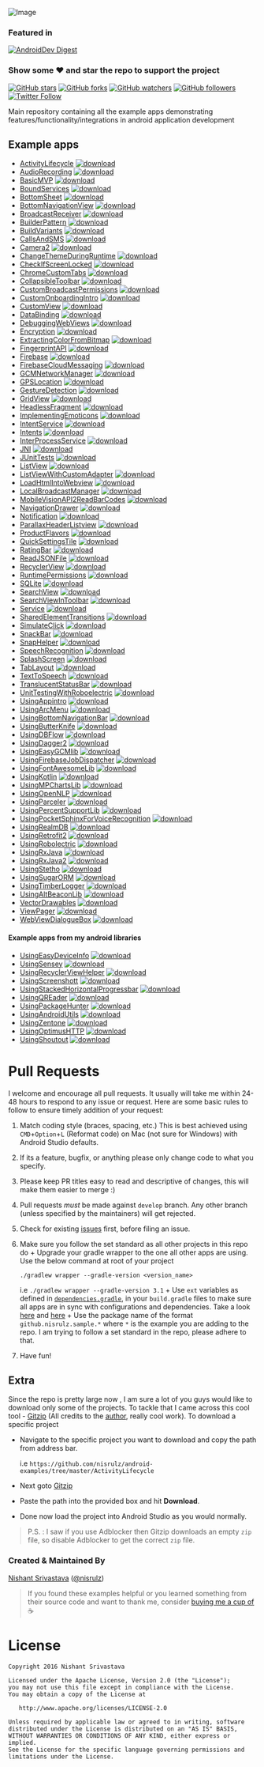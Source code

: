 ![Image](/img/github_banner.png)

### Featured in
[![AndroidDev Digest](https://img.shields.io/badge/AndroidDev%20Digest-%23100-blue.svg)](https://www.androiddevdigest.com/digest-100/)

### Show some :heart: and star the repo to support the project
[![GitHub stars](https://img.shields.io/github/stars/nisrulz/android-examples.svg?style=social&label=Star)](https://github.com/nisrulz/android-examples) [![GitHub forks](https://img.shields.io/github/forks/nisrulz/android-examples.svg?style=social&label=Fork)](https://github.com/nisrulz/android-examples/fork) [![GitHub watchers](https://img.shields.io/github/watchers/nisrulz/android-examples.svg?style=social&label=Watch)](https://github.com/nisrulz/android-examples) [![GitHub followers](https://img.shields.io/github/followers/nisrulz.svg?style=social&label=Follow)](https://github.com/nisrulz/android-examples)  
[![Twitter Follow](https://img.shields.io/twitter/follow/nisrulz.svg?style=social)](https://twitter.com/nisrulz)

Main repository containing all the example apps demonstrating features/functionality/integrations in android application development

## Example apps
+ [ActivityLifecycle](/ActivityLifecycle) [![download](/img/ic_download.png)](https://kinolien.github.com/gitzip/?download=https://github.com/nisrulz/android-examples/tree/master/ActivityLifecycle)
+ [AudioRecording](/AudioRecording) [![download](/img/ic_download.png)](https://kinolien.github.com/gitzip/?download=https://github.com/nisrulz/android-examples/tree/master/AudioRecording)
+ [BasicMVP](/BasicMVP) [![download](/img/ic_download.png)](https://kinolien.github.com/gitzip/?download=https://github.com/nisrulz/android-examples/tree/master/BasicMVP)
+ [BoundServices](/BoundServices) [![download](/img/ic_download.png)](https://kinolien.github.com/gitzip/?download=https://github.com/nisrulz/android-examples/tree/master/BoundServices)
+ [BottomSheet](/BottomSheet) [![download](/img/ic_download.png)](https://kinolien.github.com/gitzip/?download=https://github.com/nisrulz/android-examples/tree/master/BottomSheet)
+ [BottomNavigationView](/BottomNavigationView) [![download](/img/ic_download.png)](https://kinolien.github.com/gitzip/?download=https://github.com/nisrulz/android-examples/tree/master/BottomNavigationView)
+ [BroadcastReceiver](/BroadcastReceiver) [![download](/img/ic_download.png)](https://kinolien.github.com/gitzip/?download=https://github.com/nisrulz/android-examples/tree/master/BroadcastReceiver)
+ [BuilderPattern](/BuilderPattern) [![download](/img/ic_download.png)](https://kinolien.github.com/gitzip/?download=https://github.com/nisrulz/android-examples/tree/master/BuilderPattern)
+ [BuildVariants](/BuildVariants) [![download](/img/ic_download.png)](https://kinolien.github.com/gitzip/?download=https://github.com/nisrulz/android-examples/tree/master/BuildVariants)
+ [CallsAndSMS](/CallsAndSMS) [![download](/img/ic_download.png)](https://kinolien.github.com/gitzip/?download=https://github.com/nisrulz/android-examples/tree/master/CallsAndSMS)
+ [Camera2](/Camera2) [![download](/img/ic_download.png)](https://kinolien.github.com/gitzip/?download=https://github.com/nisrulz/android-examples/tree/master/Camera2)
+ [ChangeThemeDuringRuntime](/ChangeThemeDuringRuntime) [![download](/img/ic_download.png)](https://kinolien.github.com/gitzip/?download=https://github.com/nisrulz/android-examples/tree/master/ChangeThemeDuringRuntime)
+ [CheckIfScreenLocked](/CheckIfScreenLocked) [![download](/img/ic_download.png)](https://kinolien.github.com/gitzip/?download=https://github.com/nisrulz/android-examples/tree/master/CheckIfScreenLocked)
+ [ChromeCustomTabs](/ChromeCustomTabs) [![download](/img/ic_download.png)](https://kinolien.github.com/gitzip/?download=https://github.com/nisrulz/android-examples/tree/master/ChromeCustomTabs)
+ [CollapsibleToolbar](/CollapsibleToolbar) [![download](/img/ic_download.png)](https://kinolien.github.com/gitzip/?download=https://github.com/nisrulz/android-examples/tree/master/CollapsibleToolbar)
+ [CustomBroadcastPermissions](/CustomBroadcastPermissions) [![download](/img/ic_download.png)](https://kinolien.github.com/gitzip/?download=https://github.com/nisrulz/android-examples/tree/master/CustomBroadcastPermissions)
+ [CustomOnboardingIntro](/CustomOnboardingIntro) [![download](/img/ic_download.png)](https://kinolien.github.com/gitzip/?download=https://github.com/nisrulz/android-examples/tree/master/CustomOnboardingIntro)
+ [CustomView](/CustomView) [![download](/img/ic_download.png)](https://kinolien.github.com/gitzip/?download=https://github.com/nisrulz/android-examples/tree/master/CustomView)
+ [DataBinding](/DataBinding) [![download](/img/ic_download.png)](https://kinolien.github.com/gitzip/?download=https://github.com/nisrulz/android-examples/tree/master/DataBinding)
+ [DebuggingWebViews](/DebuggingWebViews) [![download](/img/ic_download.png)](https://kinolien.github.com/gitzip/?download=https://github.com/nisrulz/android-examples/tree/master/DebuggingWebViews)
+ [Encryption](/Encryption) [![download](/img/ic_download.png)](https://kinolien.github.com/gitzip/?download=https://github.com/nisrulz/android-examples/tree/master/Encryption)
+ [ExtractingColorFromBitmap](/ExtractingColorFromBitmap) [![download](/img/ic_download.png)](https://kinolien.github.com/gitzip/?download=https://github.com/nisrulz/android-examples/tree/master/ExtractingColorFromBitmap)
+ [FingerprintAPI](/FingerprintAPI) [![download](/img/ic_download.png)](https://kinolien.github.com/gitzip/?download=https://github.com/nisrulz/android-examples/tree/master/FingerprintAPI)
+ [Firebase](/Firebase) [![download](/img/ic_download.png)](https://kinolien.github.com/gitzip/?download=https://github.com/nisrulz/android-examples/tree/master/Firebase)
+ [FirebaseCloudMessaging](/FirebaseCloudMessaging) [![download](/img/ic_download.png)](https://kinolien.github.com/gitzip/?download=https://github.com/nisrulz/android-examples/tree/master/FirebaseCloudMessaging)
+ [GCMNetworkManager](/GCMNetworkManager) [![download](/img/ic_download.png)](https://kinolien.github.com/gitzip/?download=https://github.com/nisrulz/android-examples/tree/master/GCMNetworkManager)
+ [GPSLocation](/GPSLocation) [![download](/img/ic_download.png)](https://kinolien.github.com/gitzip/?download=https://github.com/nisrulz/android-examples/tree/master/GPSLocation)
+ [GestureDetection](/GestureDetection) [![download](/img/ic_download.png)](https://kinolien.github.com/gitzip/?download=https://github.com/nisrulz/android-examples/tree/master/GestureDetection)
+ [GridView](/GridView) [![download](/img/ic_download.png)](https://kinolien.github.com/gitzip/?download=https://github.com/nisrulz/android-examples/tree/master/GridView)
+ [HeadlessFragment](/HeadlessFragment) [![download](/img/ic_download.png)](https://kinolien.github.com/gitzip/?download=https://github.com/nisrulz/android-examples/tree/master/HeadlessFragment)
+ [ImplementingEmoticons](/ImplementingEmoticons) [![download](/img/ic_download.png)](https://kinolien.github.com/gitzip/?download=https://github.com/nisrulz/android-examples/tree/master/ImplementingEmoticons)
+ [IntentService](/IntentService) [![download](/img/ic_download.png)](https://kinolien.github.com/gitzip/?download=https://github.com/nisrulz/android-examples/tree/master/IntentService)
+ [Intents](/Intents) [![download](/img/ic_download.png)](https://kinolien.github.com/gitzip/?download=https://github.com/nisrulz/android-examples/tree/master/Intents)
+ [InterProcessService](/InterProcessService) [![download](/img/ic_download.png)](https://kinolien.github.com/gitzip/?download=https://github.com/nisrulz/android-examples/tree/master/InterProcessService)
+ [JNI](/JNI) [![download](/img/ic_download.png)](https://kinolien.github.com/gitzip/?download=https://github.com/nisrulz/android-examples/tree/master/JNI)
+ [JUnitTests](/JUnitTests) [![download](/img/ic_download.png)](https://kinolien.github.com/gitzip/?download=https://github.com/nisrulz/android-examples/tree/master/JUnitTests)
+ [ListView](/ListView) [![download](/img/ic_download.png)](https://kinolien.github.com/gitzip/?download=https://github.com/nisrulz/android-examples/tree/master/ListView)
+ [ListViewWithCustomAdapter](/ListViewWithCustomAdapter) [![download](/img/ic_download.png)](https://kinolien.github.com/gitzip/?download=https://github.com/nisrulz/android-examples/tree/master/ListViewWithCustomAdapter)
+ [LoadHtmlIntoWebview](/LoadHtmlIntoWebview) [![download](/img/ic_download.png)](https://kinolien.github.com/gitzip/?download=https://github.com/nisrulz/android-examples/tree/master/LoadHtmlIntoWebview)
+ [LocalBroadcastManager](/LocalBroadcastManager) [![download](/img/ic_download.png)](https://kinolien.github.com/gitzip/?download=https://github.com/nisrulz/android-examples/tree/master/LocalBroadcastManager)
+ [MobileVisionAPI2ReadBarCodes](/MobileVisionAPI2ReadBarCodes) [![download](/img/ic_download.png)](https://kinolien.github.com/gitzip/?download=https://github.com/nisrulz/android-examples/tree/master/MobileVisionAPI2ReadBarCodes)
+ [NavigationDrawer](/NavigationDrawer) [![download](/img/ic_download.png)](https://kinolien.github.com/gitzip/?download=https://github.com/nisrulz/android-examples/tree/master/NavigationDrawer)
+ [Notification](/Notification) [![download](/img/ic_download.png)](https://kinolien.github.com/gitzip/?download=https://github.com/nisrulz/android-examples/tree/master/Notification)
+ [ParallaxHeaderListview](/ParallaxHeaderListview) [![download](/img/ic_download.png)](https://kinolien.github.com/gitzip/?download=https://github.com/nisrulz/android-examples/tree/master/ParallaxHeaderListview)
+ [ProductFlavors](/ProductFlavors) [![download](/img/ic_download.png)](https://kinolien.github.com/gitzip/?download=https://github.com/nisrulz/android-examples/tree/master/ProductFlavors)
+ [QuickSettingsTile](/QuickSettingsTile) [![download](/img/ic_download.png)](https://kinolien.github.com/gitzip/?download=https://github.com/nisrulz/android-examples/tree/master/QuickSettingsTile)
+ [RatingBar](/RatingBar) [![download](/img/ic_download.png)](https://kinolien.github.com/gitzip/?download=https://github.com/nisrulz/android-examples/tree/master/RatingBar)
+ [ReadJSONFile](/ReadJSONFile) [![download](/img/ic_download.png)](https://kinolien.github.com/gitzip/?download=https://github.com/nisrulz/android-examples/tree/master/ReadJSONFile)
+ [RecyclerView](/RecyclerView) [![download](/img/ic_download.png)](https://kinolien.github.com/gitzip/?download=https://github.com/nisrulz/android-examples/tree/master/RecyclerView)
+ [RuntimePermissions](/RuntimePermissions) [![download](/img/ic_download.png)](https://kinolien.github.com/gitzip/?download=https://github.com/nisrulz/android-examples/tree/master/RuntimePermissions)
+ [SQLite](/SQLite) [![download](/img/ic_download.png)](https://kinolien.github.com/gitzip/?download=https://github.com/nisrulz/android-examples/tree/master/SQLite)
+ [SearchView](/SearchView) [![download](/img/ic_download.png)](https://kinolien.github.com/gitzip/?download=https://github.com/nisrulz/android-examples/tree/master/SearchView)
+ [SearchViewInToolbar](/SearchViewInToolbar) [![download](/img/ic_download.png)](https://kinolien.github.com/gitzip/?download=https://github.com/nisrulz/android-examples/tree/master/SearchViewInToolbar)
+ [Service](/Service) [![download](/img/ic_download.png)](https://kinolien.github.com/gitzip/?download=https://github.com/nisrulz/android-examples/tree/master/Service)
+ [SharedElementTransitions](/SharedElementTransitions) [![download](/img/ic_download.png)](https://kinolien.github.com/gitzip/?download=https://github.com/nisrulz/android-examples/tree/master/SharedElementTransitions)
+ [SimulateClick](/SimulateClick) [![download](/img/ic_download.png)](https://kinolien.github.com/gitzip/?download=https://github.com/nisrulz/android-examples/tree/master/SimulateClick)
+ [SnackBar](/SnackBar) [![download](/img/ic_download.png)](https://kinolien.github.com/gitzip/?download=https://github.com/nisrulz/android-examples/tree/master/SnackBar)
+ [SnapHelper](/SnapHelper) [![download](/img/ic_download.png)](https://kinolien.github.com/gitzip/?download=https://github.com/nisrulz/android-examples/tree/master/SnapHelper)
+ [SpeechRecognition](/SpeechRecognition) [![download](/img/ic_download.png)](https://kinolien.github.com/gitzip/?download=https://github.com/nisrulz/android-examples/tree/master/SpeechRecognition)
+ [SplashScreen](/SplashScreen) [![download](/img/ic_download.png)](https://kinolien.github.com/gitzip/?download=https://github.com/nisrulz/android-examples/tree/master/SplashScreen)
+ [TabLayout](/TabLayout) [![download](/img/ic_download.png)](https://kinolien.github.com/gitzip/?download=https://github.com/nisrulz/android-examples/tree/master/TabLayout)
+ [TextToSpeech](/TextToSpeech) [![download](/img/ic_download.png)](https://kinolien.github.com/gitzip/?download=https://github.com/nisrulz/android-examples/tree/master/TextToSpeech)
+ [TranslucentStatusBar](/TranslucentStatusBar) [![download](/img/ic_download.png)](https://kinolien.github.com/gitzip/?download=https://github.com/nisrulz/android-examples/tree/master/TranslucentStatusBar)
+ [UnitTestingWithRoboelectric](/UnitTestingWithRoboelectric) [![download](/img/ic_download.png)](https://kinolien.github.com/gitzip/?download=https://github.com/nisrulz/android-examples/tree/master/UnitTestingWithRoboelectric)
+ [UsingAppintro](/UsingAppintro) [![download](/img/ic_download.png)](https://kinolien.github.com/gitzip/?download=https://github.com/nisrulz/android-examples/tree/master/UsingAppintro)
+ [UsingArcMenu](/UsingArcMenu) [![download](/img/ic_download.png)](https://kinolien.github.com/gitzip/?download=https://github.com/nisrulz/android-examples/tree/master/UsingArcMenu)
+ [UsingBottomNavigationBar](/UsingBottomNavigationBar) [![download](/img/ic_download.png)](https://kinolien.github.com/gitzip/?download=https://github.com/nisrulz/android-examples/tree/master/UsingBottomNavigationBar)
+ [UsingButterKnife](/UsingButterKnife) [![download](/img/ic_download.png)](https://kinolien.github.com/gitzip/?download=https://github.com/nisrulz/android-examples/tree/master/UsingButterKnife)
+ [UsingDBFlow](/UsingDBFlow) [![download](/img/ic_download.png)](https://kinolien.github.com/gitzip/?download=https://github.com/nisrulz/android-examples/tree/master/UsingDBFlow)
+ [UsingDagger2](/UsingDagger2) [![download](/img/ic_download.png)](https://kinolien.github.com/gitzip/?download=https://github.com/nisrulz/android-examples/tree/master/UsingDagger2)
+ [UsingEasyGCMlib](/UsingEasyGCMlib) [![download](/img/ic_download.png)](https://kinolien.github.com/gitzip/?download=https://github.com/nisrulz/android-examples/tree/master/UsingEasyGCMlib)
+ [UsingFirebaseJobDispatcher](/UsingFirebaseJobDispatcher) [![download](/img/ic_download.png)](https://kinolien.github.com/gitzip/?download=https://github.com/nisrulz/android-examples/tree/master/UsingFirebaseJobDispatcher)
+ [UsingFontAwesomeLib](/UsingFontAwesomeLib) [![download](/img/ic_download.png)](https://kinolien.github.com/gitzip/?download=https://github.com/nisrulz/android-examples/tree/master/UsingFontAwesomeLib)
+ [UsingKotlin](/UsingKotlin) [![download](/img/ic_download.png)](https://kinolien.github.com/gitzip/?download=https://github.com/nisrulz/android-examples/tree/master/UsingKotlin)
+ [UsingMPChartsLib](/UsingMPChartsLib) [![download](/img/ic_download.png)](https://kinolien.github.com/gitzip/?download=https://github.com/nisrulz/android-examples/tree/master/UsingMPChartsLib)
+ [UsingOpenNLP](/UsingOpenNLP) [![download](/img/ic_download.png)](https://kinolien.github.com/gitzip/?download=https://github.com/nisrulz/android-examples/tree/master/UsingOpenNLP)
+ [UsingParceler](/UsingParceler) [![download](/img/ic_download.png)](https://kinolien.github.com/gitzip/?download=https://github.com/nisrulz/android-examples/tree/master/UsingParceler)
+ [UsingPercentSupportLib](/UsingPercentSupportLib) [![download](/img/ic_download.png)](https://kinolien.github.com/gitzip/?download=https://github.com/nisrulz/android-examples/tree/master/UsingPercentSupportLib)
+ [UsingPocketSphinxForVoiceRecognition](/UsingPocketSphinxForVoiceRecognition) [![download](/img/ic_download.png)](https://kinolien.github.com/gitzip/?download=https://github.com/nisrulz/android-examples/tree/master/UsingPocketSphinxForVoiceRecognition)
+ [UsingRealmDB](/UsingRealmDB) [![download](/img/ic_download.png)](https://kinolien.github.com/gitzip/?download=https://github.com/nisrulz/android-examples/tree/master/UsingRealmDB)
+ [UsingRetrofit2](/UsingRetrofit2) [![download](/img/ic_download.png)](https://kinolien.github.com/gitzip/?download=https://github.com/nisrulz/android-examples/tree/master/UsingRetrofit2)
+ [UsingRobolectric](/UsingRobolectric) [![download](/img/ic_download.png)](https://kinolien.github.com/gitzip/?download=https://github.com/nisrulz/android-examples/tree/master/UsingRobolectric)
+ [UsingRxJava](/UsingRxJava) [![download](/img/ic_download.png)](https://kinolien.github.com/gitzip/?download=https://github.com/nisrulz/android-examples/tree/master/UsingRxJava)
+ [UsingRxJava2](/UsingRxJava2) [![download](/img/ic_download.png)](https://kinolien.github.com/gitzip/?download=https://github.com/nisrulz/android-examples/tree/master/UsingRxJava2)
+ [UsingStetho](/UsingStetho) [![download](/img/ic_download.png)](https://kinolien.github.com/gitzip/?download=https://github.com/nisrulz/android-examples/tree/master/UsingStetho)
+ [UsingSugarORM](/UsingSugarORM) [![download](/img/ic_download.png)](https://kinolien.github.com/gitzip/?download=https://github.com/nisrulz/android-examples/tree/master/UsingSugarORM)
+ [UsingTimberLogger](/UsingTimberLogger) [![download](/img/ic_download.png)](https://kinolien.github.com/gitzip/?download=https://github.com/nisrulz/android-examples/tree/master/UsingTimberLogger)
+ [UsingAltBeaconLib](/UsingltBeaconLib) [![download](/img/ic_download.png)](https://kinolien.github.com/gitzip/?download=https://github.com/nisrulz/android-examples/tree/master/UsingltBeaconLib)
+ [VectorDrawables](/VectorDrawables) [![download](/img/ic_download.png)](https://kinolien.github.com/gitzip/?download=https://github.com/nisrulz/android-examples/tree/master/VectorDrawables)
+ [ViewPager](/ViewPager) [![download](/img/ic_download.png)](https://kinolien.github.com/gitzip/?download=https://github.com/nisrulz/android-examples/tree/master/ViewPager)
+ [WebViewDialogueBox](/WebViewDialogueBox) [![download](/img/ic_download.png)](https://kinolien.github.com/gitzip/?download=https://github.com/nisrulz/android-examples/tree/master/WebViewDialogueBox)

#### Example apps from my android libraries
+ [UsingEasyDeviceInfo](https://github.com/nisrulz/easydeviceinfo/tree/master/app) [![download](/img/ic_download.png)](https://kinolien.github.com/gitzip/?download=https://github.com/nisrulz/easydeviceinfo/tree/master/app)
+ [UsingSensey](https://github.com/nisrulz/sensey/tree/master/sample) [![download](/img/ic_download.png)](https://kinolien.github.com/gitzip/?download=https://github.com/nisrulz/sensey/tree/master/sample)
+ [UsingRecyclerViewHelper](https://github.com/nisrulz/recyclerviewhelper/tree/master/app) [![download](/img/ic_download.png)](https://kinolien.github.com/gitzip/?download=https://github.com/nisrulz/recyclerviewhelper/tree/master/app)
+ [UsingScreenshott](https://github.com/nisrulz/screenshott/tree/master/sample) [![download](/img/ic_download.png)](https://kinolien.github.com/gitzip/?download=https://github.com/nisrulz/screenshott/tree/master/sample)
+ [UsingStackedHorizontalProgressbar](https://github.com/nisrulz/stackedhorizontalprogressbar/tree/master/sample) [![download](/img/ic_download.png)](https://kinolien.github.com/gitzip/?download=https://github.com/nisrulz/stackedhorizontalprogressbar/tree/master/sample)
+ [UsingQREader](https://github.com/nisrulz/qreader/tree/master/app) [![download](/img/ic_download.png)](https://kinolien.github.com/gitzip/?download=https://github.com/nisrulz/qreader/tree/master/app)
+ [UsingPackageHunter](https://github.com/nisrulz/packagehunter/tree/master/app) [![download](/img/ic_download.png)](https://kinolien.github.com/gitzip/?download=https://github.com/nisrulz/packagehunter/tree/master/app)
+ [UsingAndroidUtils](https://github.com/nisrulz/android-utils/tree/master/sample) [![download](/img/ic_download.png)](https://kinolien.github.com/gitzip/?download=https://github.com/nisrulz/android-utils/tree/master/sample)
+ [UsingZentone](https://github.com/nisrulz/zentone/tree/master/app) [![download](/img/ic_download.png)](https://kinolien.github.com/gitzip/?download=https://github.com/nisrulz/zentone/tree/master/app)
+ [UsingOptimusHTTP](https://github.com/nisrulz/OptimusHTTP/tree/master/sample) [![download](/img/ic_download.png)](https://kinolien.github.com/gitzip/?download=https://github.com/nisrulz/OptimusHTTP/tree/master/sample)
+ [UsingShoutout](https://github.com/nisrulz/ShoutOut/tree/master/sample) [![download](/img/ic_download.png)](https://kinolien.github.com/gitzip/?download=https://github.com/nisrulz/ShoutOut/tree/master/sample)


# Pull Requests
I welcome and encourage all pull requests. It usually will take me within 24-48 hours to respond to any issue or request. Here are some basic rules to follow to ensure timely addition of your request:
  1. Match coding style (braces, spacing, etc.) This is best achieved using `CMD`+`Option`+`L` (Reformat code) on Mac (not sure for Windows) with Android Studio defaults.
  2. If its a feature, bugfix, or anything please only change code to what you specify.
  3. Please keep PR titles easy to read and descriptive of changes, this will make them easier to merge :)
  4. Pull requests _must_ be made against `develop` branch. Any other branch (unless specified by the maintainers) will get rejected.
  5. Check for existing [issues](https://github.com/nisrulz/android-examples/issues) first, before filing an issue.
  6. Make sure you follow the set standard as all other projects in this repo do
    + Upgrade your gradle wrapper to the one all other apps are using. Use the below command at root of your project

        ```
        ./gradlew wrapper --gradle-version <version_name>
        ```
        i.e `./gradlew wrapper --gradle-version 3.1`
    + Use `ext` variables as defined in [`dependencies.gradle`](/dependencies.gradle), in your `build.gradle` files to make sure all apps are in sync with configurations and dependencies. Take a look [here](/DataBinding/app/build.gradle) and [here](/DataBinding/build.gradle)
    + Use the package name of the format `github.nisrulz.sample.*` where `*` is the example you are adding to the repo. I am trying to follow a set standard in the repo, please adhere to that.
  7. Have fun!

## Extra
Since the repo is pretty large now , I am sure a lot of you guys would like to download only some of the projects. To tackle that I came across this cool tool - [Gitzip](https://github.com/KinoLien/gitzip) (All credits to the [author](https://github.com/KinoLien), really cool work). To download a specific project
  + Navigate to the specific project you want to download and copy the path from address bar.

    i.e `https://github.com/nisrulz/android-examples/tree/master/ActivityLifecycle`
  + Next goto [Gitzip](https://kinolien.github.io/gitzip/)
  + Paste the path into the provided box and hit **Download**.
  + Done now load the project into Android Studio as you would normally.

> P.S. : I saw if you use Adblocker then Gitzip downloads an empty `zip` file, so disable Adblocker to get the correct `zip` file.

### Created & Maintained By
[Nishant Srivastava](https://github.com/nisrulz) ([@nisrulz](https://www.twitter.com/nisrulz))

> If you found these examples helpful or you learned something from their source code and want to thank me, consider [buying me a cup of](https://www.paypal.me/nisrulz) :coffee:


License
=======

    Copyright 2016 Nishant Srivastava

    Licensed under the Apache License, Version 2.0 (the "License");
    you may not use this file except in compliance with the License.
    You may obtain a copy of the License at

       http://www.apache.org/licenses/LICENSE-2.0

    Unless required by applicable law or agreed to in writing, software
    distributed under the License is distributed on an "AS IS" BASIS,
    WITHOUT WARRANTIES OR CONDITIONS OF ANY KIND, either express or implied.
    See the License for the specific language governing permissions and
    limitations under the License.
